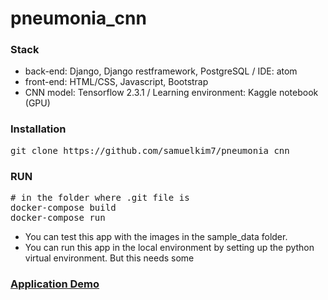 # pneumonia_cnn

### Stack
- back-end: Django, Django restframework, PostgreSQL / IDE: atom
- front-end: HTML/CSS, Javascript, Bootstrap
- CNN model: Tensorflow 2.3.1 / Learning environment: Kaggle notebook (GPU)

### Installation
<pre>
git clone https://github.com/samuelkim7/pneumonia_cnn
</pre>

### RUN
<pre>
# in the folder where .git file is
docker-compose build
docker-compose run
</pre>
- You can test this app with the images in the sample_data folder.
- You can run this app in the local environment by setting up the python virtual environment. But this needs some  

### [Application Demo](https://www.youtube.com/watch?v=aMNBIkWI-x0)

